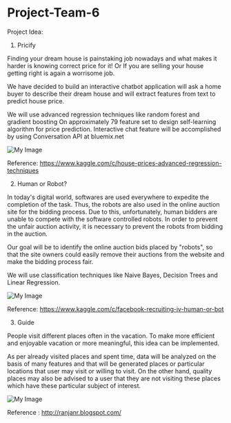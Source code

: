 # Project-Team-6

Project Idea: 

1) Pricify

Finding your dream house is painstaking job nowadays and what makes it harder is knowing correct price for it! 
Or 
If you are selling your house getting right is again a worrisome job.

We have decided to build an interactive chatbot application will ask a home buyer to describe their dream house and will extract features from text to predict house price. 

We will use advanced regression techniques like random forest and gradient boosting 
On approximately 79 feature set to design self-learning algorithm for price prediction.
Interactive chat feature will be accomplished by using Conversation API at bluemix.net

![My Image](https://github.com/SJSU272LabS17/Project-Team-6/blob/master/precify.png)

Reference: https://www.kaggle.com/c/house-prices-advanced-regression-techniques

2) Human or Robot?

In today's digital world, softwares are used everywhere to expedite the completion of the task.  Thus, the robots are also used in the online auction site for the bidding process. Due to this, unfortunately, human bidders are unable to compete with the software controlled robots. 
In order to prevent the unfair auction activity, it is necessary to prevent the robots from bidding in the auction.

Our goal will be to identify the online auction bids placed by "robots", so that the site owners could easily remove their auctions from the website and make the bidding process fair.

We will use classification techniques like Naive Bayes, Decision Trees and Linear Regression.

![My Image](https://github.com/SJSU272LabS17/Project-Team-6/blob/master/robot.png)

Reference: https://www.kaggle.com/c/facebook-recruiting-iv-human-or-bot

3) Guide

People visit different places often in the vacation. To make more efficient and enjoyable vacation or more meaningful, this idea can be implemented.

As per already visited places and spent time, data will be analyzed on the basis of many features and that will be generated places or particular locations that user may visit or willing to visit. On the other hand, quality places may also be advised to a user that they are not visiting these places which have these particular subject of interest.


![My Image](https://github.com/SJSU272LabS17/Project-Team-6/blob/master/guide.png)

Reference : http://ranjanr.blogspot.com/ 
